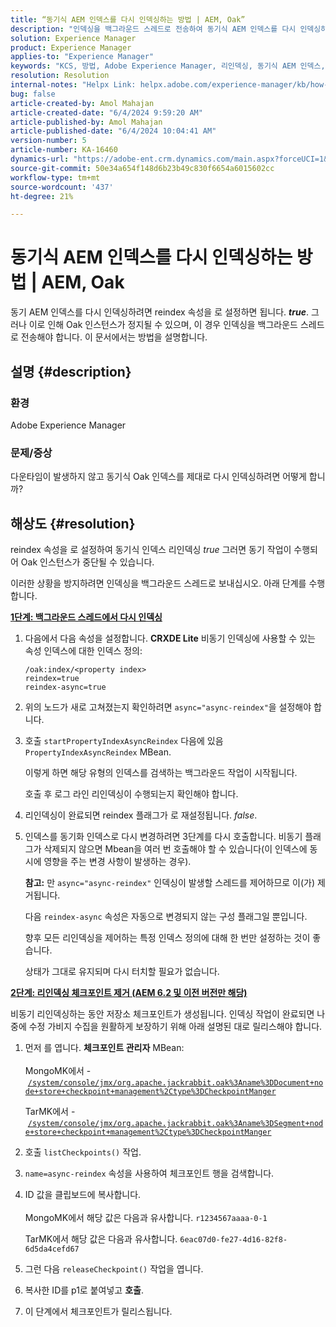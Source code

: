 ```yaml
---
title: “동기식 AEM 인덱스를 다시 인덱싱하는 방법 | AEM, Oak”
description: "인덱싱을 백그라운드 스레드로 전송하여 동기식 AEM 인덱스를 다시 인덱싱하는 방법을 알아봅니다."
solution: Experience Manager
product: Experience Manager
applies-to: "Experience Manager"
keywords: "KCS, 방법, Adobe Experience Manager, 리인덱싱, 동기식 AEM 인덱스, Oak"
resolution: Resolution
internal-notes: "Helpx Link: helpx.adobe.com/experience-manager/kb/how-to-reindex-a-synchronous-AEM-index-AEM-Oak.html"
bug: false
article-created-by: Amol Mahajan
article-created-date: "6/4/2024 9:59:20 AM"
article-published-by: Amol Mahajan
article-published-date: "6/4/2024 10:04:41 AM"
version-number: 5
article-number: KA-16460
dynamics-url: "https://adobe-ent.crm.dynamics.com/main.aspx?forceUCI=1&pagetype=entityrecord&etn=knowledgearticle&id=940b1517-5922-ef11-840b-6045bd006704"
source-git-commit: 50e34a654f148d6b23b49c830f6654a6015602cc
workflow-type: tm+mt
source-wordcount: '437'
ht-degree: 21%

---
```


# 동기식 AEM 인덱스를 다시 인덱싱하는 방법 | AEM, Oak


동기 AEM 인덱스를 다시 인덱싱하려면 reindex 속성을 로 설정하면 됩니다. <b>*true</b>*. 그러나 이로 인해 Oak 인스턴스가 정지될 수 있으며, 이 경우 인덱싱을 백그라운드 스레드로 전송해야 합니다. 이 문서에서는 방법을 설명합니다.

## 설명 {#description}


### 환경

Adobe Experience Manager



### 문제/증상

다운타임이 발생하지 않고 동기식 Oak 인덱스를 제대로 다시 인덱싱하려면 어떻게 합니까?


## 해상도 {#resolution}


reindex 속성을 로 설정하여 동기식 인덱스 리인덱싱 *true* 그러면 동기 작업이 수행되어 Oak 인스턴스가 중단될 수 있습니다.

이러한 상황을 방지하려면 인덱싱을 백그라운드 스레드로 보내십시오. 아래 단계를 수행합니다.

<b><u>1단계: 백그라운드 스레드에서 다시 인덱싱</u></b>

1. 다음에서 다음 속성을 설정합니다. <b>CRXDE Lite</b> 비동기 인덱싱에 사용할 수 있는 속성 인덱스에 대한 인덱스 정의:<br>


   ```
   /oak:index/<property index>
   reindex=true
   reindex-async=true
   ```


2. 위의 노드가 새로 고쳐졌는지 확인하려면 `async="async-reindex"`을 설정해야 합니다.
3. 호출 `startPropertyIndexAsyncReindex` 다음에 있음 `PropertyIndexAsyncReindex` MBean.<br>


   이렇게 하면 해당 유형의 인덱스를 검색하는 백그라운드 작업이 시작됩니다.



   호출 후 로그 라인 리인덱싱이 수행되는지 확인해야 합니다.
4. 리인덱싱이 완료되면 reindex 플래그가 로 재설정됩니다. *false*.
5. 인덱스를 동기화 인덱스로 다시 변경하려면 3단계를 다시 호출합니다. 비동기 플래그가 삭제되지 않으면 Mbean을 여러 번 호출해야 할 수 있습니다(이 인덱스에 동시에 영향을 주는 변경 사항이 발생하는 경우).



   <b>참고:</b> 만 `async="async-reindex"` 인덱싱이 발생할 스레드를 제어하므로 이(가) 제거됩니다.

   다음 `reindex-async` 속성은 자동으로 변경되지 않는 구성 플래그일 뿐입니다.

   향후 모든 리인덱싱을 제어하는 특정 인덱스 정의에 대해 한 번만 설정하는 것이 좋습니다.

   상태가 그대로 유지되며 다시 터치할 필요가 없습니다.


<b><u>2단계: 리인덱싱 체크포인트 제거 (AEM 6.2 및 이전 버전만 해당)</u></b>

비동기 리인덱싱하는 동안 저장소 체크포인트가 생성됩니다.
인덱싱 작업이 완료되면 나중에 수정 가비지 수집을 원활하게 보장하기 위해 아래 설명된 대로 릴리스해야 합니다.

1. 먼저 를 엽니다. <b>체크포인트 관리자</b> MBean:<br>\
   MongoMK에서 - [`/system/console/jmx/org.apache.jackrabbit.oak%3Aname%3DDocument+node+store+checkpoint+management%2Ctype%3DCheckpointManger`](http://localhost:4502/system/console/jmx/org.apache.jackrabbit.oak%3Aname%3DDocument+node+store+checkpoint+management%2Ctype%3DCheckpointManger)

   TarMK에서 - [`/system/console/jmx/org.apache.jackrabbit.oak%3Aname%3DSegment+node+store+checkpoint+management%2Ctype%3DCheckpointManger`](http://localhost:4502/system/console/jmx/org.apache.jackrabbit.oak%3Aname%3DSegment+node+store+checkpoint+management%2Ctype%3DCheckpointManger)
2. 호출 `listCheckpoints()` 작업.
3. `name=async-reindex` 속성을 사용하여 체크포인트 행을 검색합니다.
4. ID 값을 클립보드에 복사합니다.<br>\
   MongoMK에서 해당 값은 다음과 유사합니다. `r1234567aaaa-0-1`

   TarMK에서 해당 값은 다음과 유사합니다. `6eac07d0-fe27-4d16-82f8-6d5da4cefd67`
5. 그런 다음 `releaseCheckpoint()` 작업을 엽니다.
6. 복사한 ID를 p1로 붙여넣고 <b>호출</b>.
7. 이 단계에서 체크포인트가 릴리스됩니다.

